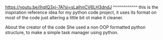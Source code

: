 https://youtu.be/ihqIQ3xj-7A?si=sLalhnCV6LH3dndJ
^^^^^^^^^^^^
this is the inspiration reference idea for my python code project, it uses its format on most of the code just altering a little bit ot make it cleaner.

About the creator of the code
She used a non OOP formatted python structure, to make a simple task manager using python.
